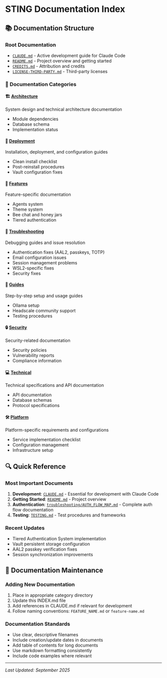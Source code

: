 # STING Documentation Index

## 📚 Documentation Structure

### Root Documentation
- [`CLAUDE.md`](../CLAUDE.md) - Active development guide for Claude Code
- [`README.md`](../README.md) - Project overview and getting started
- [`CREDITS.md`](../CREDITS.md) - Attribution and credits
- [`LICENSE-THIRD-PARTY.md`](../LICENSE-THIRD-PARTY.md) - Third-party licenses

### 📁 Documentation Categories

#### 🏗️ [Architecture](./architecture/)
System design and technical architecture documentation
- Module dependencies
- Database schema
- Implementation status

#### 🚀 [Deployment](./deployment/)
Installation, deployment, and configuration guides
- Clean install checklist
- Post-reinstall procedures
- Vault configuration fixes

#### 🎨 [Features](./features/)
Feature-specific documentation
- Agents system
- Theme system
- Bee chat and honey jars
- Tiered authentication

#### 🔧 [Troubleshooting](./troubleshooting/)
Debugging guides and issue resolution
- Authentication fixes (AAL2, passkeys, TOTP)
- Email configuration issues
- Session management problems
- WSL2-specific fixes
- Security fixes

#### 📖 [Guides](./guides/)
Step-by-step setup and usage guides
- Ollama setup
- Headscale community support
- Testing procedures

#### 🔒 [Security](./security/)
Security-related documentation
- Security policies
- Vulnerability reports
- Compliance information

#### 💻 [Technical](./technical/)
Technical specifications and API documentation
- API documentation
- Database schemas
- Protocol specifications

#### 🛠️ [Platform](./platform/)
Platform-specific requirements and configurations
- Service implementation checklist
- Configuration management
- Infrastructure setup

## 🔍 Quick Reference

### Most Important Documents
1. **Development**: [`CLAUDE.md`](../CLAUDE.md) - Essential for development with Claude Code
2. **Getting Started**: [`README.md`](../README.md) - Project overview
3. **Authentication**: [`troubleshooting/AUTH_FLOW_MAP.md`](./troubleshooting/AUTH_FLOW_MAP.md) - Complete auth flow documentation
4. **Testing**: [`TESTING.md`](./TESTING.md) - Test procedures and frameworks

### Recent Updates
- Tiered Authentication System implementation
- Vault persistent storage configuration
- AAL2 passkey verification fixes
- Session synchronization improvements

## 📝 Documentation Maintenance

### Adding New Documentation
1. Place in appropriate category directory
2. Update this INDEX.md file
3. Add references in CLAUDE.md if relevant for development
4. Follow naming conventions: `FEATURE_NAME.md` or `feature-name.md`

### Documentation Standards
- Use clear, descriptive filenames
- Include creation/update dates in documents
- Add table of contents for long documents
- Use markdown formatting consistently
- Include code examples where relevant

---
*Last Updated: September 2025*